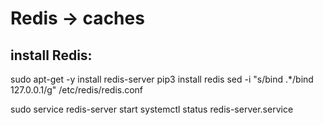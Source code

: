 # Redis -> caches

## install Redis:

sudo apt-get -y install redis-server
pip3 install redis
sed -i "s/bind .*/bind 127.0.0.1/g" /etc/redis/redis.conf


sudo service redis-server start
systemctl status redis-server.service
